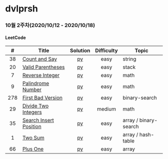 # dvlprsh

### 10월 2주차(2020/10/12 - 2020/10/18)
#### LeetCode
| # | Title | Solution | Difficulty | Topic |
| :---: | -- | :---: | :---: | -- |
| 38 | [Count and Say](https://leetcode.com/problems/count-and-say/) | [py](leetcode/38.py) | easy | string |
| 20 | [Valid Parentheses](https://leetcode.com/problems/valid-parentheses/) | [py](leetcode/20.py) | easy | stack |
| 7 | [Reverse Integer](https://leetcode.com/problems/reverse-integer/) | [py](leetcode/7.py) | easy | math |
| 9 | [Palindrome Number](https://leetcode.com/problems/palindrome-number/) | [py](leetcode/9.py) | easy | math |
| 278 | [First Bad Version](https://leetcode.com/problems/first-bad-version/) | [py](leetcode/278.py) | easy | binary-search |
| 29 | [Divide Two Integers](https://leetcode.com/problems/divide-two-integers/) | [py](leetcode/29.py) | medium | math |
| 35 | [Search Insert Position](https://leetcode.com/problems/search-insert-position/) | [py](leetcode/35.py) | easy | array / binary-search |
| 1 | [Two Sum](https://leetcode.com/problems/two-sum/) | [py](leetcode/1.py) | easy | array / hash-table |
| 66 | [Plus One](https://leetcode.com/problems/plus-one/) | [py](leetcode/66.py) | easy | array |